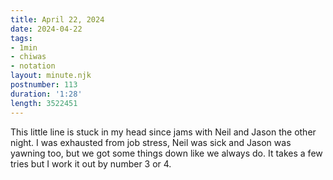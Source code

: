 ```yaml
---
title: April 22, 2024
date: 2024-04-22
tags:
- 1min
- chiwas
- notation
layout: minute.njk
postnumber: 113
duration: '1:28'
length: 3522451
---
```

This little line is stuck in my head since jams with Neil and Jason the other night. I was exhausted from job stress, Neil was sick and Jason was yawning too, but we got some things down like we always do. It takes a few tries but I work it out by number 3 or 4.
